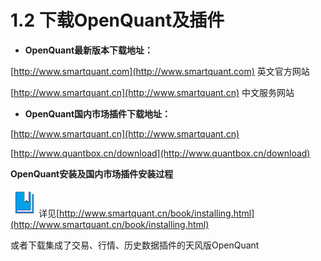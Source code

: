 # 1.2 下载OpenQuant及插件

* **OpenQuant最新版本下载地址：**

[http://www.smartquant.com](http://www.smartquant.com) 英文官方网站

[http://www.smartquant.cn](http://www.smartquant.cn) 中文服务网站

* **OpenQuant国内市场插件下载地址：**

[http://www.smartquant.cn](http://www.smartquant.cn)

[http://www.quantbox.cn/download](http://www.quantbox.cn/download)







**OpenQuant安装及国内市场插件安装过程**

![](../.gitbook/assets/icon_bookbig.png)详见[http://www.smartquant.cn/book/installing.html](http://www.smartquant.cn/book/installing.html)

或者下载集成了交易、行情、历史数据插件的天风版OpenQuant

